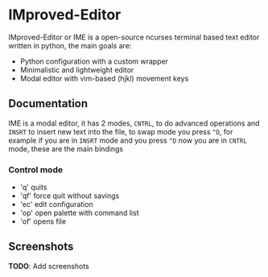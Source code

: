 # IMproved-Editor
IMproved-Editor or IME is a open-source ncurses terminal based text editor written in
python, the main goals are:
 - Python configuration with a custom wrapper
 - Minimalistic and lightweight editor
 - Modal editor with vim-based (hjkl) movement keys

## Documentation
IME is a modal editor, it has 2 modes, `CNTRL`, to do advanced operations and
`INSRT` to insert new text into the file, to swap mode you press `^D`, for
example if you are in `INSRT` mode and you press `^D` now you are in `CNTRL`
mode, these are the main bindings
### Control mode
- 'q' quits
- 'qf' force quit without savings
- 'ec' edit configuration
- 'op' open palette with command list
- 'of' opens file

## Screenshots
**TODO**: Add screenshots
